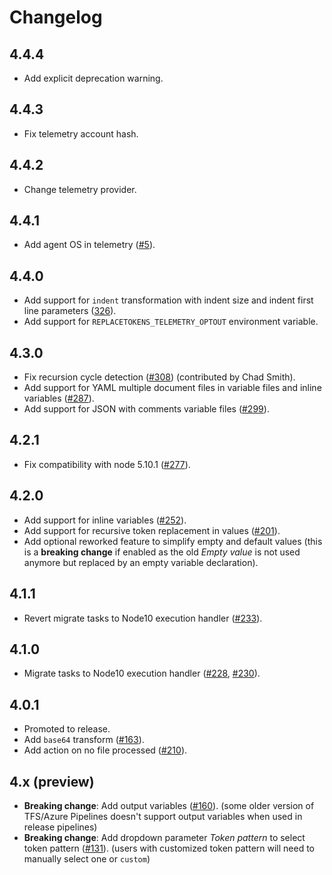 # Changelog
## 4.4.4
- Add explicit deprecation warning.

## 4.4.3
- Fix telemetry account hash.

## 4.4.2
- Change telemetry provider.

## 4.4.1
- Add agent OS in telemetry ([#5](https://github.com/qetza/replacetokens-task/issues/5)).

## 4.4.0
- Add support for `indent` transformation with indent size and indent first line parameters ([326](https://github.com/qetza/vsts-replacetokens-task/issues/326)).
- Add support for `REPLACETOKENS_TELEMETRY_OPTOUT` environment variable.

## 4.3.0
- Fix recursion cycle detection ([#308](https://github.com/qetza/vsts-replacetokens-task/issues/308)) (contributed by Chad Smith).
- Add support for YAML multiple document files in variable files and inline variables ([#287](https://github.com/qetza/vsts-replacetokens-task/issues/287)).
- Add support for JSON with comments variable files ([#299](https://github.com/qetza/vsts-replacetokens-task/issues/299)).

## 4.2.1
- Fix compatibility with node 5.10.1 ([#277](https://github.com/qetza/vsts-replacetokens-task/issues/277)).

## 4.2.0
- Add support for inline variables ([#252](https://github.com/qetza/vsts-replacetokens-task/issues/252)).
- Add support for recursive token replacement in values ([#201](https://github.com/qetza/vsts-replacetokens-task/issues/201)).
- Add optional reworked feature to simplify empty and default values (this is a **breaking change** if enabled as the old _Empty value_ is not used anymore but replaced by an empty variable declaration).

## 4.1.1
- Revert migrate tasks to Node10 execution handler ([#233](https://github.com/qetza/vsts-replacetokens-task/issues/233)).

## 4.1.0
- Migrate tasks to Node10 execution handler ([#228](https://github.com/qetza/vsts-replacetokens-task/issues/228), [#230](https://github.com/qetza/vsts-replacetokens-task/issues/230)).

## 4.0.1
- Promoted to release.
- Add `base64` transform ([#163](https://github.com/qetza/vsts-replacetokens-task/issues/163)).
- Add action on no file processed ([#210](https://github.com/qetza/vsts-replacetokens-task/issues/210)).

## 4.x (preview)
- **Breaking change**: Add output variables ([#160](https://github.com/qetza/vsts-replacetokens-task/issues/160)). (some older version of TFS/Azure Pipelines doesn't support output variables when used in release pipelines)
- **Breaking change**: Add dropdown parameter _Token pattern_ to select token pattern ([#131](https://github.com/qetza/vsts-replacetokens-task/issues/131)). (users with customized token pattern will need to manually select one or `custom`)
